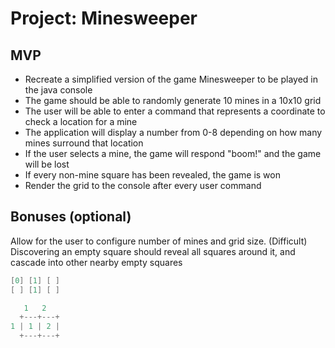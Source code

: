 # Project: Minesweeper

## MVP

- Recreate a simplified version of the game Minesweeper to be played in the java console
- The game should be able to randomly generate 10 mines in a 10x10 grid
- The user will be able to enter a command that represents a coordinate to check a location for a mine
- The application will display a number from 0-8 depending on how many mines surround that location
- If the user selects a mine, the game will respond "boom!" and the game will be lost
- If every non-mine square has been revealed, the game is won
- Render the grid to the console after every user command

## Bonuses (optional)

Allow for the user to configure number of mines and grid size.
(Difficult) Discovering an empty square should reveal all squares around it, and cascade into other nearby empty squares

```java
[0] [1] [ ]
[ ] [1] [ ]
```

```java
   1   2
  +---+---+
1 | 1 | 2 |
  +---+---+
```
